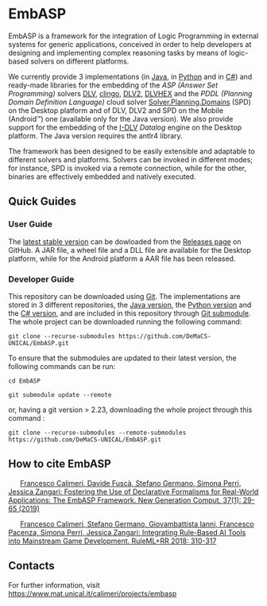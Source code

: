 # EmbASP

EmbASP is a framework for the integration of Logic Programming in external systems for generic applications, conceived in order to help developers at designing and implementing complex reasoning tasks by means of logic-based solvers on different platforms.

We currently provide 3 implementations (in [Java](https://www.java.com), in [Python](https://www.python.org) and in [C#](https://docs.microsoft.com/dotnet/csharp/language-reference/)) and ready-made libraries for the embedding of the _ASP (Answer Set Programming)_ solvers [DLV](http://www.dlvsystem.com/dlv), [clingo](https://potassco.org/clingo), [DLV2](https://www.mat.unical.it/DLV2), [DLVHEX](http://www.kr.tuwien.ac.at/research/systems/dlvhex/) and the _PDDL (Planning Domain Definition Language)_ cloud solver [Solver.Planning.Domains](http://solver.planning.domains) (SPD) on the Desktop platform and of DLV, DLV2 and SPD on the Mobile (Android™) one (available only for the Java version). We also provide support for the embedding of the [I-DLV](https://github.com/DeMaCS-UNICAL/I-DLV) _Datalog_ engine on the Desktop platform. The Java version requires the antlr4 library.

The framework has been designed to be easily extensible and adaptable to different solvers and platforms. Solvers can be invoked in different modes; for instance, SPD is invoked via a remote connection, while for the other, binaries are effectively embedded and natively executed.

## Quick Guides

### User Guide

The [latest stable version](https://github.com/DeMaCS-UNICAL/EmbASP/releases/latest) can be dowloaded from the [Releases page](https://github.com/DeMaCS-UNICAL/EmbASP/releases) on GitHub.
A JAR file, a wheel file and a DLL file are available for the Desktop platform, while for the Android platform a AAR file has been released.

### Developer Guide

This repository can be downloaded using [Git](https://git-scm.com/). The implementations are stored in 3 different repositories, the [Java version](https://github.com/DeMaCS-UNICAL/EmbASP-Java), the [Python version](https://github.com/DeMaCS-UNICAL/EmbASP-Python) and the [C# version](https://github.com/DeMaCS-UNICAL/EmbASP-CSharp), and are included in this repository through [Git submodule](https://git-scm.com/book/it/v2/Git-Tools-Submodules). The whole project can be downloaded running the following command:

`git clone --recurse-submodules https://github.com/DeMaCS-UNICAL/EmbASP.git`

To ensure that the submodules are updated to their latest version, the following commands can be run:

`cd EmbASP`

`git submodule update --remote`

or, having a git version > 2.23, downloading the whole project through this command :

`git clone --recurse-submodules --remote-submodules https://github.com/DeMaCS-UNICAL/EmbASP.git`

## How to cite EmbASP


[<img src="https://magentaorg.com/wp-content/uploads/2019/05/cropped-Pink-Square@20x-250x250.png" alt title="Journal Article" width="12" height="12" />](https://dblp.org/rec/journals/ngc/CalimeriFGPZ19) [<img src="https://dblp.org/img/paper.dark.hollow.16x16.png" alt title="Download Article" />](https://doi.org/10.1007/s00354-018-0046-2) [<img src="https://dblp.org/img/download.dark.hollow.16x16.png" alt title="Export Citation" />](https://dblp.org/rec/bibtex/journals/ngc/CalimeriFGPZ19) [Francesco Calimeri, Davide Fuscà, Stefano Germano, Simona Perri, Jessica Zangari: Fostering the Use of Declarative Formalisms for Real-World Applications: The EmbASP Framework. New Generation Comput. 37(1): 29-65 (2019)](https://dblp.org/rec/journals/ngc/CalimeriFGPZ19)




[<img src="https://www.americasfinestlabels.com/includes/work/image_cache/bacf5e49815c98b8fc5f347cabf7a54b.thumb.jpg" alt title="Conference Paper" width="12" height="12" />](https://dblp.org/rec/conf/ruleml/CalimeriGIPPZ18) [<img src="https://dblp.org/img/paper.dark.hollow.16x16.png" alt title="Download Paper" />](https://doi.org/10.1007/978-3-319-99906-7_23) [<img src="https://dblp.org/img/download.dark.hollow.16x16.png" alt title="Export Citation" />](https://dblp.org/rec/bibtex/conf/ruleml/CalimeriGIPPZ18) [Francesco Calimeri, Stefano Germano, Giovambattista Ianni, Francesco Pacenza, Simona Perri, Jessica Zangari: Integrating Rule-Based AI Tools into Mainstream Game Development. RuleML+RR 2018: 310-317](https://dblp.org/rec/conf/ruleml/CalimeriGIPPZ18)

## Contacts
For further information, visit https://www.mat.unical.it/calimeri/projects/embasp
